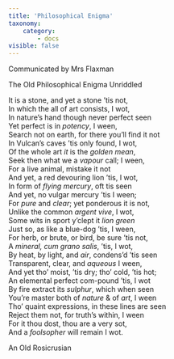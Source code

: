 ```yaml
---
title: 'Philosophical Enigma'
taxonomy:
    category:
        - docs
visible: false
---
```


<div class="author">Communicated by Mrs Flaxman</div>

<span class="title">The Old Philosophical Enigma Unriddled</span>

It is a stone, and yet a stone ’tis not,<br>
In which the all of art consists, I wot,<br>
In nature’s hand though never perfect seen<br>
Yet perfect is in *potency*, I ween,<br>
Search not on earth, for there you’ll find it not<br>
In Vulcan’s caves ’tis only found, I wot,<br>
Of the whole art *it* is the *golden mean*,<br>
Seek then what we a *vapour* call; I ween,<br>
For a live animal, mistake it not<br>
And yet, a red devouring lion ’tis, I wot,<br>
In form of *flying mercury*, oft tis seen<br>
And yet, no vulgar mercury ’tis I ween;<br>
For *pure* and *clear*; yet ponderous it is not,<br>
Unlike the common *argent vive*, I wot,<br>
Some wits in sport y’clept it *lion green*<br>
Just so, as like a blue-dog ’tis, I ween,<br>
For herb, or brute, or bird, be sure ’tis not,<br>
A *mineral, cum grano salis*, ’tis, I wot,<br>
By heat, by light, and *air*, condens’d ’tis seen<br>
Transparent, clear, and *aqueous* I ween,<br>
And yet tho’ moist, ’tis dry; tho’ cold, ’tis hot;<br>
An elemental perfect com-pound ’tis, I wot<br>
By fire extract its *sulphur*, which when seen<br>
You’re master both of *nature* & of *art*, I ween<br>
Tho’ quaint expressions, in these lines are seen<br>
Reject them not, for truth’s within, I ween<br>
For it thou dost, thou are a very sot,<br>
And a *foolsopher* will remain I wot.

An Old Rosicrusian